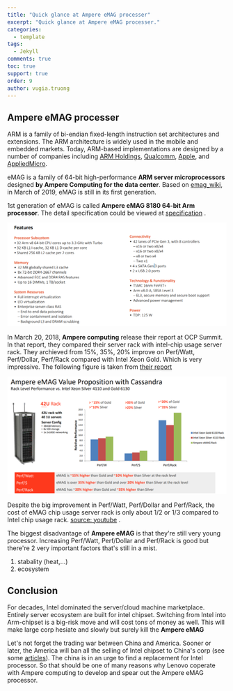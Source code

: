 ```yaml
---
title: "Quick glance at Ampere eMAG processer"
excerpt: "Quick glance at Ampere eMAG processer."
categories: 
  - template
tags: 
  - Jekyll
comments: true
toc: true
support: true
order: 9
author: vugia.truong
---
```



## Ampere eMAG processer

ARM is a family of bi-endian fixed-length instruction set architectures and extensions. The ARM architecture is widely used in the mobile and embedded markets. Today, ARM-based implementations are designed by a number of companies including [ARM Holdings](https://en.wikichip.org/wiki/arm_holdings), [Qualcomm](https://en.wikichip.org/wiki/qualcomm), [Apple](https://en.wikichip.org/wiki/apple), and [AppliedMicro](https://en.wikichip.org/wiki/apm).

eMAG is a family of 64-bit high-performance **ARM server microprocessors** designed **by Ampere Computing for the data center**. Based on [emag_wiki](https://en.wikichip.org/wiki/ampere_computing/emag), in March of 2019,
eMAG is still in its first generation. 

1st generation of eMAG is called **Ampere eMAG 8180 64-bit Arm processor**. The detail specification could be 
viewed at [specification](https://amperecomputing.com/wp-content/uploads/2018/09/eMAG8180_PB_v0.5_20180914-2.pdf) . 

![Ampere eMAG 8180 64-bit Arm processor feature](/assets/images/2019/eMAG-8180-spec.png)

In March 20, 2018, **Ampere computing** release their report at OCP Summit. 
In that report, they compared their server rack with intel-chip usage server rack. 
They archieved from 15%, 35%, 20% improve on Perf/Watt, Perf/Dollar, Perf/Rack compared with Intel Xeon Gold. Which is very impressive. The following figure is taken from 
[their report](https://www.opencompute.org/files/18150J-Ampere-PPT-OCPSummitKumar-final.pdf)

![Ampere eMAG Value Proposition with Cassandra](/assets/images/2019/eMAG_compare.png)

Despite the big improvement in Perf/Watt, Perf/Dollar and Perf/Rack, 
the cost of eMAG chip usage server rack is only about 1/2 or 1/3 compared to Intel
chip usage rack. [source: youtube](https://youtu.be/78XSWxjZXB4?t=162) .

The biggest disadvantage of **Ampere eMAG** is that they're still very young processor. 
Increasing Perf/Watt, Perf/Dollar and Perf/Rack is good but there're 2 very important factors that's still in a mist.

1. stabality (heat,...)
2. ecosystem

## Conclusion

For decades, Intel dominated the server/cloud machine marketplace.
Entirely server ecosystem are built for intel chipset. 
Switching from Intel into Arm-chipset is a big-risk move and will cost tons of money as well. This will make large corp hesiate and slowly but surely kill the **Ampere eMAG**

Let's not forget the trading war between China and America. 
Sooner or later, the America will ban all the selling of Intel chipset to 
China's corp (see some [articles](https://www.theregister.co.uk/2015/04/10/us_intel_china_ban/)). 
The china is in an urge to find a replacement for Intel processor. 
So that should be one of many reasons why Lenovo coperate with 
Ampere computing to develop and spear out the Ampere eMAG processor.